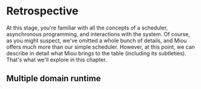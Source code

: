 # Retrospective

At this stage, you're familiar with all the concepts of a scheduler,
asynchronous programming, and interactions with the system. Of course, as you
might suspect, we've omitted a whole bunch of details, and Miou offers much more
than our simple scheduler. However, at this point, we can describe in detail
what Miou brings to the table (including its subtleties). That's what we'll
explore in this chapter.

## Multiple domain runtime
